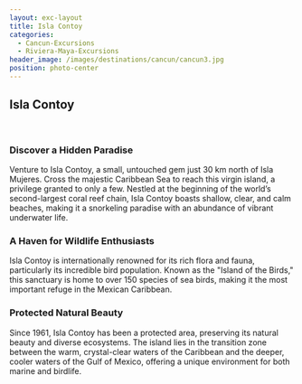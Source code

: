 ```yaml
---
layout: exc-layout
title: Isla Contoy
categories:
  - Cancun-Excursions
  - Riviera-Maya-Excursions
header_image: /images/destinations/cancun/cancun3.jpg
position: photo-center
---
```

## Isla Contoy  
&nbsp;  

### Discover a Hidden Paradise

Venture to Isla Contoy, a small, untouched gem just 30 km north of Isla Mujeres. Cross the majestic Caribbean Sea to reach this virgin island, a privilege granted to only a few. Nestled at the beginning of the world’s second-largest coral reef chain, Isla Contoy boasts shallow, clear, and calm beaches, making it a snorkeling paradise with an abundance of vibrant underwater life.

### A Haven for Wildlife Enthusiasts

Isla Contoy is internationally renowned for its rich flora and fauna, particularly its incredible bird population. Known as the "Island of the Birds," this sanctuary is home to over 150 species of sea birds, making it the most important refuge in the Mexican Caribbean.  

### Protected Natural Beauty

Since 1961, Isla Contoy has been a protected area, preserving its natural beauty and diverse ecosystems. The island lies in the transition zone between the warm, crystal-clear waters of the Caribbean and the deeper, cooler waters of the Gulf of Mexico, offering a unique environment for both marine and birdlife. 
